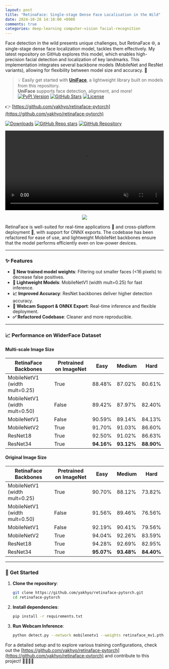 ```yaml
---
layout: post
title: "RetinaFace: Single-stage Dense Face Localisation in the Wild"
date: 2024-10-28 14:10:00 +0900
comments: true
categories: deep-learning computer-vision facial-recognition
---
```


Face detection in the wild presents unique challenges, but RetinaFace 🌐, a single-stage dense face localization model, tackles them effectively. My latest repository on GitHub explores this model, which enables high-precision facial detection and localization of key landmarks. This implementation integrates several backbone models (MobileNet and ResNet variants), allowing for flexibility between model size and accuracy. 🚀

> 💡 Easily get started with **[UniFace](https://github.com/yakhyo/uniface)**, a lightweight library built on models from this repository.  
> **UniFace** supports face detection, alignment, and more!  
> [![PyPI Version](https://img.shields.io/pypi/v/uniface.svg)](https://pypi.org/project/uniface/) [![GitHub Stars](https://img.shields.io/github/stars/yakhyo/uniface)](https://github.com/yakhyo/uniface/stargazers) [![License](https://img.shields.io/badge/License-MIT-blue.svg)](https://opensource.org/licenses/MIT)

👉 [https://github.com/yakhyo/retinaface-pytorch](https://github.com/yakhyo/retinaface-pytorch)

[![Downloads](https://img.shields.io/github/downloads/yakhyo/retinaface-pytorch/total)](https://github.com/yakhyo/retinaface-pytorch/releases)
[![GitHub Repo stars](https://img.shields.io/github/stars/yakhyo/retinaface-pytorch)](https://github.com/yakhyo/retinaface-pytorch/stargazers)
[![GitHub Repository](https://img.shields.io/badge/GitHub-Repository-blue?logo=github)](https://github.com/yakhyo/retinaface-pytorch)

<video controls autoplay loop src="https://github.com/user-attachments/assets/ad279fea-33fb-43f1-884f-282e6d54c809" muted="false" width="100%"></video>

<div align="center">
  <img src="https://yakhyo.github.io/retinaface-pytorch/assets/mv2_test.jpg">
</div>

RetinaFace is well-suited for real-time applications 🎥 and cross-platform deployment 📲, with support for ONNX exports. The codebase has been refactored for ease of use, and lightweight MobileNet backbones ensure that the model performs efficiently even on low-power devices.

---

### ✨ **Features**

- **🔄 New trained model weights**: Filtering out smaller faces (<16 pixels) to decrease false positives.
- **📱 Lightweight Models**: MobileNetV1 (width mult=0.25) for fast inference.
- **📈 Improved Accuracy**: ResNet backbones deliver higher detection accuracy.
- **🎥 Webcam Support & ONNX Export**: Real-time inference and flexible deployment.
- **✅ Refactored Codebase**: Cleaner and more reproducible.

---

### 📈 **Performance on WiderFace Dataset**

#### Multi-scale Image Size

| RetinaFace Backbones          | Pretrained on ImageNet | Easy       | Medium     | Hard       |
| ----------------------------- | ---------------------- | ---------- | ---------- | ---------- |
| MobileNetV1 (width mult=0.25) | True                   | 88.48%     | 87.02%     | 80.61%     |
| MobileNetV1 (width mult=0.50) | False                  | 89.42%     | 87.97%     | 82.40%     |
| MobileNetV1                   | False                  | 90.59%     | 89.14%     | 84.13%     |
| MobileNetV2                   | True                   | 91.70%     | 91.03%     | 86.60%     |
| ResNet18                      | True                   | 92.50%     | 91.02%     | 86.63%     |
| ResNet34                      | True                   | **94.16%** | **93.12%** | **88.90%** |

#### Original Image Size

| RetinaFace Backbones          | Pretrained on ImageNet | Easy       | Medium     | Hard       |
| ----------------------------- | ---------------------- | ---------- | ---------- | ---------- |
| MobileNetV1 (width mult=0.25) | True                   | 90.70%     | 88.12%     | 73.82%     |
| MobileNetV1 (width mult=0.50) | False                  | 91.56%     | 89.46%     | 76.56%     |
| MobileNetV1                   | False                  | 92.19%     | 90.41%     | 79.56%     |
| MobileNetV2                   | True                   | 94.04%     | 92.26%     | 83.59%     |
| ResNet18                      | True                   | 94.28%     | 92.69%     | 82.95%     |
| ResNet34                      | True                   | **95.07%** | **93.48%** | **84.40%** |

---

### 📂 **Get Started**

1. **Clone the repository**:

   ```bash
   git clone https://github.com/yakhyo/retinaface-pytorch.git
   cd retinaface-pytorch
   ```

2. **Install dependencies**:

   ```bash
   pip install -r requirements.txt
   ```

3. **Run Webcam Inference**:
   ```bash
   python detect.py --network mobilenetv1 --weights retinaface_mv1.pth
   ```

For a detailed setup and to explore various training configurations, check out the [https://github.com/yakhyo/retinaface-pytorch](https://github.com/yakhyo/retinaface-pytorch) and contribute to this project! 👩‍💻👨‍💻
